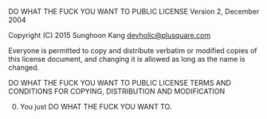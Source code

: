 DO WHAT THE FUCK YOU WANT TO PUBLIC LICENSE
        Version 2, December 2004

Copyright (C) 2015 Sunghoon Kang <devholic@plusquare.com>

Everyone is permitted to copy and distribute verbatim or modified
copies of this license document, and changing it is allowed as long
as the name is changed.

DO WHAT THE FUCK YOU WANT TO PUBLIC LICENSE
TERMS AND CONDITIONS FOR COPYING, DISTRIBUTION AND MODIFICATION

0. You just DO WHAT THE FUCK YOU WANT TO.
